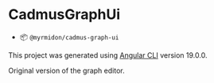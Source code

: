 # CadmusGraphUi

- 📦 `@myrmidon/cadmus-graph-ui`

This project was generated using [Angular CLI](https://github.com/angular/angular-cli) version 19.0.0.

Original version of the graph editor.
